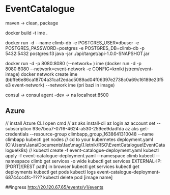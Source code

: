 # EventCatalogue

maven -> clean, package

docker build -t ime .

docker run -d --name climb-db -e POSTGRES_USER=dbuser -e POSTGRES_PASSWORD=postgres -e POSTGRES_DB=climb-db -p 5432:5432 postgres:13
java -jar ./api/target/api-1.0.0-SNAPSHOT.jar

docker run -d -p 8080:8080 (--network= ) ime
(docker run -d -p 8080:8080 --network=event-network -e CONFIG=krniki jstrem/event-image)
docker network create ime (bbffe6e86ca18704a31caf2edac5089ad04f06397e2738c0a69c16189e23f5e3 event-network)
--network ime (pri bazi in image)

consul -> consul agent -dev
-> na localhost:8500



## Azure
// install Azure CLI
open cmd
// az aks install-cli
az login
az account set --subscription 93e7bea7-07f6-4624-a530-259ee9dadfda
az aks get-credentials --resource-group climbapp_group_1638641310048 --name climbapp
kubectl get nodes
// cd to your kubernetes deployment.yaml (C:\Users\Jana\Documents\fax\mag\1.letnik\RSO\EventCatalogue\EventCatalogue\k8s)
// kubectl create -f event-catalogue-deployment.yaml
kubectl apply -f event-catalogue-deployment.yaml --namespace climb
kubectl --namespace climb get services -o wide
kubectl get services
EXTERNAL-IP:[PORT]/[REST path] in browser
kubectl get services
kubectl get deployments
kubectl get pods
kubectl logs event-catalogue-deployment-68744cc4fc-????
kubectl delete pod [image name]

##ingress
http://20.120.67.65/events/v1/events
